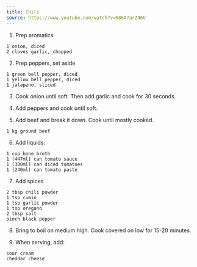 ```yaml
---
title: Chili
source: https://www.youtube.com/watch?v=686A7arZ46U
---
```


1. Prep aromatics

```
1 onion, diced
2 cloves garlic, chopped
```

2. Prep peppers, set aside

```
1 green bell pepper, diced
1 yellow bell pepper, diced
1 jalapeno, sliced
```

3. Cook onion until soft. Then add garlic and cook for 30 seconds.

4. Add peppers and cook until soft.

5. Add beef and break it down. Cook until mostly cooked.

```
1 kg ground beef
```

6. Add liquids:

```
1 cup bone broth
1 (447ml) can tomato sauce
1 (300ml) can diced tomatoes
1 (240ml) can tomato paste
```

7. Add spices

```
2 tbsp chili powder
1 tsp cumin
1 tsp garlic powder
1 tsp oregano
2 tbsp salt
pinch black pepper
```

8. Bring to boil on medium high. Cook covered on low for 15-20 minutes.

9. When serving, add:

```
sour cream
cheddar cheese
```



